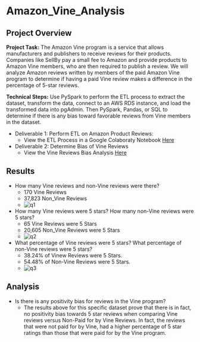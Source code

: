 # Amazon_Vine_Analysis
## Project Overview
**Project Task:** The Amazon Vine program is a service that allows manufacturers and publishers to receive reviews for their products. Companies like SellBy pay a small fee to Amazon and provide products to Amazon Vine members, who are then required to publish a review. We will analyze Amazon reviews written by members of the paid Amazon Vine program to determine if having a paid Vine review makes a difference in the percentage of 5-star reviews.

**Technical Steps:** Use PySpark to perform the ETL process to extract the dataset, transform the data, connect to an AWS RDS instance, and load the transformed data into pgAdmin. Then PySpark, Pandas, or SQL to determine if there is any bias toward favorable reviews from Vine members in the dataset.
* Deliverable 1: Perform ETL on Amazon Product Reviews:
    * View the ETL Process in a Google Colaboraty Notebook [Here](https://github.com/Angienoelhaverly/Amazon_Vine_Analysis/blob/main/Amazon_Reviews_ETL.ipynb)
* Deliverable 2: Determine Bias of Vine Reviews
    * View the Vine Reviews Bias Analysis [Here](https://github.com/Angienoelhaverly/Amazon_Vine_Analysis/blob/main/Vine_Review_Analysis.ipynb)

## Results
* How many Vine reviews and non-Vine reviews were there?
    * 170 Vine Reviews
    * 37,823 Non_Vine Reviews
    * ![q1](https://user-images.githubusercontent.com/73972332/112770130-fd94e180-8fd9-11eb-82b3-8c39763af392.png)
* How many Vine reviews were 5 stars? How many non-Vine reviews were 5 stars?
    * 65 Vine Reviews were 5 Stars
    * 20,605 Non_Vine Reviews were 5 Stars
    * ![q2](https://user-images.githubusercontent.com/73972332/112770134-0dacc100-8fda-11eb-9789-40798935fb7f.png)
*  What percentage of Vine reviews were 5 stars? What percentage of non-Vine reviews were 5 stars?
    *  38.24% of Vinew Reviews were 5 Stars. 
    *  54.48% of Non-Vine Reviews were 5 Stars. 
    *  ![q3](https://user-images.githubusercontent.com/73972332/112770155-2fa64380-8fda-11eb-8f89-d28a0eae36a4.png)

## Analysis
* Is there is any positivity bias for reviews in the Vine program?
   * The results above for this specific dataset prove that there is in fact, no positivity bias towards 5 star reviews when comparing Vine reviews versus Non-Paid for by Vine Reviews. In fact, the reviews that were not paid for by Vine, had a higher percentage of 5 star ratings than those that were paid for by the Vine program. 
